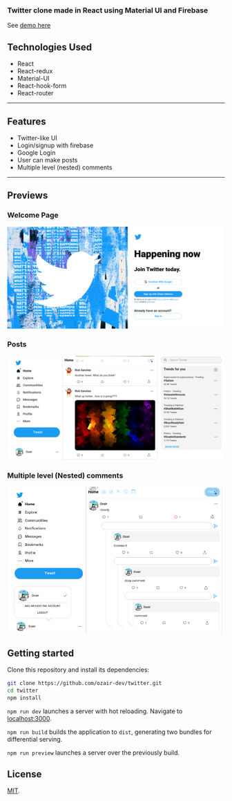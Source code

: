 ### Twitter clone made in React using Material UI and Firebase


See [demo here](https://ozair-dev.github.io/twitter)

## Technologies Used
  - React
  - React-redux
  - Material-UI
  - React-hook-form
  - React-router
---

## Features
  - Twitter-like UI
  - Login/signup with firebase
  - Google Login
  - User can make posts
  - Multiple level (nested) comments
---

## Previews

### Welcome Page
![Twitter](/assets/images/sample1.png "Twitter")

### Posts
![Twitter](/assets/images/sample2.png "Twitter")

### Multiple level (Nested) comments
![](assets/images/sample3.png)

## Getting started

Clone this repository and install its dependencies:

```bash
git clone https://github.com/ozair-dev/twitter.git
cd twitter
npm install
```

`npm run dev` launches a server with hot reloading. Navigate to [localhost:3000](http://localhost:3000).

`npm run build` builds the application to `dist`, generating two bundles for differential serving.

`npm run preview` launches a server over the previously build.


## License

[MIT](LICENSE).